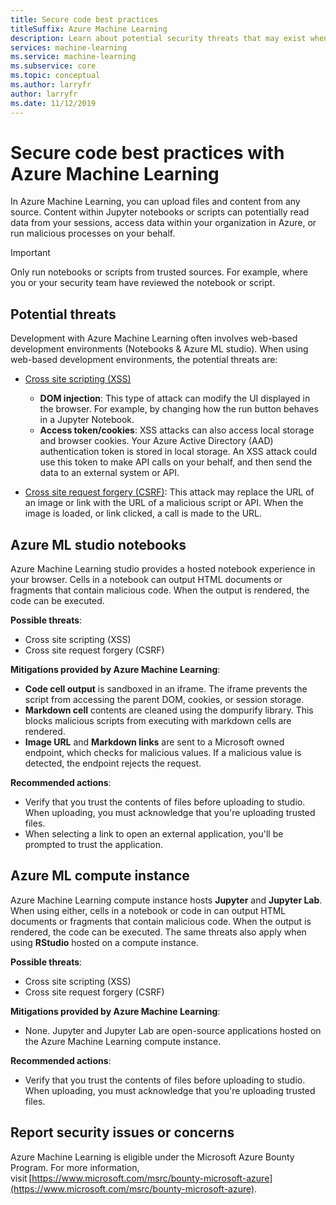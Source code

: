 ```yaml
---
title: Secure code best practices
titleSuffix: Azure Machine Learning
description: Learn about potential security threats that may exist when developing for Azure Machine Learning. Learn about the mitigations that Azure ML provides, and best practices to ensure that your development environments remain secure.
services: machine-learning
ms.service: machine-learning
ms.subservice: core
ms.topic: conceptual
ms.author: larryfr
author: larryfr
ms.date: 11/12/2019
---
```


# Secure code best practices with Azure Machine Learning

In Azure Machine Learning, you can upload files and content from any source. Content within Jupyter notebooks or scripts can potentially read data from your sessions, access data within your organization in Azure, or run malicious processes on your behalf.

> [!IMPORTANT]
> Only run notebooks or scripts from trusted sources. For example, where you or your security team have reviewed the notebook or script.

## Potential threats

Development with Azure Machine Learning often involves web-based development environments (Notebooks & Azure ML studio). When using web-based development environments, the potential threats are:

* [Cross site scripting (XSS)](https://owasp.org/www-community/attacks/xss/)

    * __DOM injection__: This type of attack can modify the UI displayed in the browser. For example, by changing how the run button behaves in a Jupyter Notebook.
    * __Access token/cookies__: XSS attacks can also access local storage and browser cookies. Your Azure Active Directory (AAD) authentication token is stored in local storage. An XSS attack could use this token to make API calls on your behalf, and then send the data to an external system or API.

* [Cross site request forgery (CSRF)](https://owasp.org/www-community/attacks/csrf): This attack may replace the URL of an image or link with the URL of a malicious script or API. When the image is loaded, or link clicked, a call is made to the URL.

## Azure ML studio notebooks

Azure Machine Learning studio provides a hosted notebook experience in your browser. Cells in a notebook can output HTML documents or fragments that contain malicious code.  When the output is rendered, the code can be executed.

__Possible threats__:
* Cross site scripting (XSS)
* Cross site request forgery (CSRF)

__Mitigations provided by Azure Machine Learning__:
* __Code cell output__ is sandboxed in an iframe. The iframe prevents the script from accessing the parent DOM, cookies, or session storage.
* __Markdown cell__ contents are cleaned using the dompurify library. This blocks malicious scripts from executing with markdown cells are rendered.
* __Image URL__ and __Markdown links__ are sent to a Microsoft owned endpoint, which checks for malicious values. If a malicious value is detected, the endpoint rejects the request.

__Recommended actions__:
* Verify that you trust the contents of files before uploading to studio. When uploading, you must acknowledge that you're uploading trusted files.
* When selecting a link to open an external application, you'll be prompted to trust the application.

## Azure ML compute instance

Azure Machine Learning compute instance hosts __Jupyter__ and __Jupyter Lab__. When using either, cells in a notebook or code in can output HTML documents or fragments that contain malicious code. When the output is rendered, the code can be executed. The same threats also apply when using __RStudio__ hosted on a compute instance.

__Possible threats__:
* Cross site scripting (XSS)
* Cross site request forgery (CSRF)

__Mitigations provided by Azure Machine Learning__:
* None. Jupyter and Jupyter Lab are open-source applications hosted on the Azure Machine Learning compute instance.

__Recommended actions__:
* Verify that you trust the contents of files before uploading to studio. When uploading, you must acknowledge that you're uploading trusted files.

## Report security issues or concerns 

Azure Machine Learning is eligible under the Microsoft Azure Bounty Program. For more information, visit [https://www.microsoft.com/msrc/bounty-microsoft-azure](https://www.microsoft.com/msrc/bounty-microsoft-azure).